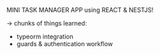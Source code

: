 MINI TASK MANAGER APP using REACT & NESTJS!

-> chunks of things learned:

- typeorm integration
- guards & authentication workflow
